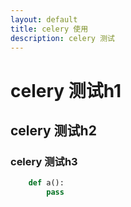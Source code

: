 ```yaml
---
layout: default
title: celery 使用
description: celery 测试
---
```


# celery 测试h1

## celery 测试h2

### celery 测试h3

```python
	def a():
		pass
```